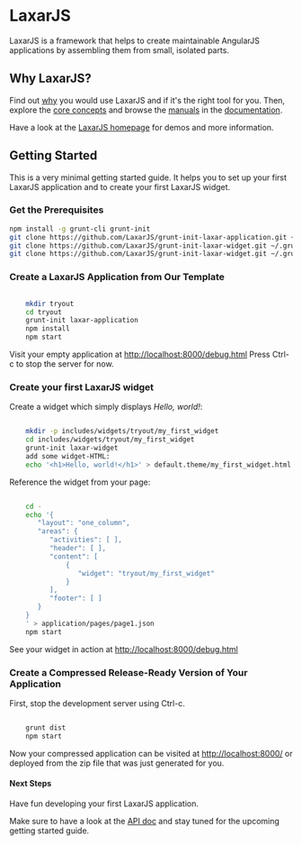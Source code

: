 # LaxarJS

LaxarJS is a framework that helps to create maintainable AngularJS applications by assembling them from small, isolated parts.


## Why LaxarJS?

Find out [why](docs/why_laxar.md) you would use LaxarJS and if it's the right tool for you.
Then, explore the [core concepts](docs/concepts.md) and browse the [manuals](docs/manuals/index.md) in the [documentation](docs).

Have a look at the [LaxarJS homepage](http://laxarjs.org) for demos and more information.

## Getting Started

This is a very minimal getting started guide.
It helps you to set up your first LaxarJS application and to create your first LaxarJS widget.


### Get the Prerequisites

```sh
npm install -g grunt-cli grunt-init
git clone https://github.com/LaxarJS/grunt-init-laxar-application.git ~/.grunt-init/laxar-application
git clone https://github.com/LaxarJS/grunt-init-laxar-widget.git ~/.grunt-init/laxar-widget
git clone https://github.com/LaxarJS/grunt-init-laxar-widget.git ~/.grunt-init/laxar-activity
```


### Create a LaxarJS Application from Our Template

```sh

    mkdir tryout
    cd tryout
    grunt-init laxar-application
    npm install
    npm start

```

Visit your empty application at [http://localhost:8000/debug.html](http://localhost:8000/debug.html)
Press Ctrl-c to stop the server for now.


### Create your first LaxarJS widget

Create a widget which simply displays _Hello, world!_:

```sh

    mkdir -p includes/widgets/tryout/my_first_widget
    cd includes/widgets/tryout/my_first_widget
    grunt-init laxar-widget
    add some widget-HTML:
    echo '<h1>Hello, world!</h1>' > default.theme/my_first_widget.html

```

Reference the widget from your page:

```sh

    cd -
    echo '{
       "layout": "one_column",
       "areas": {
          "activities": [ ],
          "header": [ ],
          "content": [
              {
                 "widget": "tryout/my_first_widget"
              }
          ],
          "footer": [ ]
       }
    }
    ' > application/pages/page1.json
    npm start

```

See your widget in action at [http://localhost:8000/debug.html](http://localhost:8000/debug.html)


### Create a Compressed Release-Ready Version of Your Application

First, stop the development server using Ctrl-c.

```sh

    grunt dist
    npm start

```

Now your compressed application can be visited at [http://localhost:8000/](http://localhost:8000/) or deployed from the zip file that was just generated for you.


#### Next Steps

Have fun developing your first LaxarJS application.

Make sure to have a look at the [API doc](docs/api/index.md) and stay tuned for the upcoming getting started guide.

